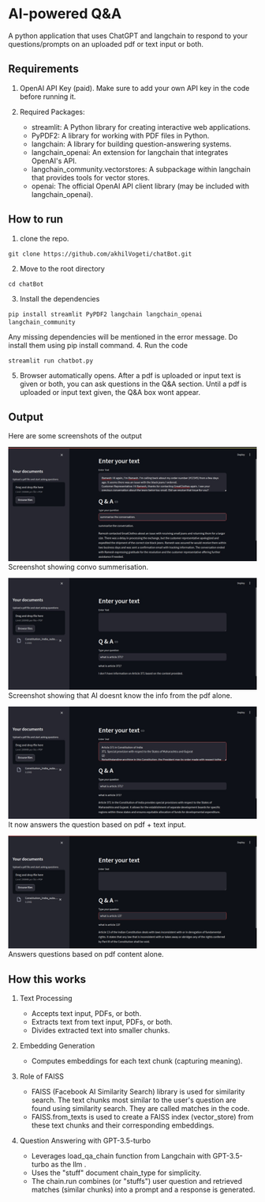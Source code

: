 # AI-powered Q&A 

A python application that uses ChatGPT and langchain to respond to your questions/prompts on an uploaded pdf or text input or both.

## Requirements
1. OpenAI API Key (paid). Make sure to add your own API key in the code before running it. 
2. Required Packages:  

    - streamlit: A Python library for creating interactive web applications.
    - PyPDF2: A library for working with PDF files in Python.
    - langchain: A library for building question-answering systems.
    - langchain_openai: An extension for langchain that integrates OpenAI's API.
    - langchain_community.vectorstores: A subpackage within langchain that provides tools for vector stores.
    - openai: The official OpenAI API client library (may be included with langchain_openai).

## How to run
1. clone the repo.
````
git clone https://github.com/akhilVogeti/chatBot.git 
````
2. Move to the root directory
````
cd chatBot
````
3. Install the dependencies 
````
pip install streamlit PyPDF2 langchain langchain_openai langchain_community
````
Any missing dependencies will be mentioned in the error message. Do install them using pip install command.
4. Run the code
````
streamlit run chatbot.py
````
5. Browser automatically opens. After a pdf is uploaded or input text is given or both, you can ask questions in the Q&A section. Until a pdf is uploaded or input text given, the Q&A box wont appear. 

## Output 
Here are some screenshots of the output

![screenshot1.jpg](screenshot1.jpg)
Screenshot showing convo summerisation.




![Screenshot2.jpg](Screenshot2.jpg)
Screenshot showing that AI doesnt know the info from the pdf alone.




![screenshot3.jpg](screenshot3.jpg)
It now answers the question based on pdf + text input.




![screenshot4.png](screenshot4.png)
Answers questions based on pdf content alone.



## How this works
1. Text Processing <br>
    * Accepts text input, PDFs, or both. <br>
    * Extracts text from text input, PDFs, or both. <br>
    * Divides extracted text into smaller chunks. <br>

2. Embedding Generation <br>
    * Computes embeddings for each text chunk (capturing meaning). <br>

3. Role of FAISS <br>
    * FAISS (Facebook AI Similarity Search) library is used for similarity search. The text chunks most similar to the user's question are found using similarity             search. They are called matches in the code. <br>
    * FAISS.from_texts is used to create a FAISS index (vector_store) from these text chunks and their corresponding embeddings. <br>
      
4. Question Answering with GPT-3.5-turbo <br>
    * Leverages load_qa_chain function from Langchain with GPT-3.5-turbo as the llm . <br>
    * Uses the "stuff" document chain_type for simplicity. <br>
    * The chain.run combines (or "stuffs")  user question and retrieved matches (similar chunks) into a prompt and a response is generated. <br>
  
